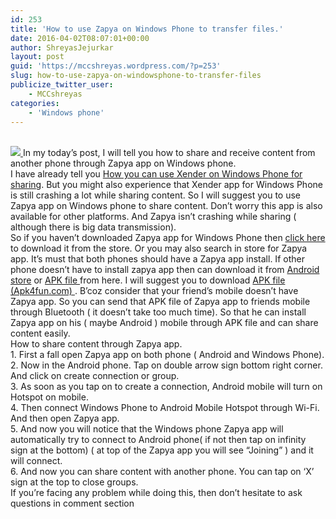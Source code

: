 ```yaml
---
id: 253
title: 'How to use Zapya on Windows Phone to transfer files.'
date: 2016-04-02T08:07:01+00:00
author: ShreyasJejurkar
layout: post
guid: 'https://mccshreyas.wordpress.com/?p=253'
slug: how-to-use-zapya-on-windowsphone-to-transfer-files
publicize_twitter_user:
    - MCCshreyas
categories:
    - 'Windows phone'
---
```


[  
![](http://mccshreyas.files.wordpress.com/2016/04/savedpicture-20164214325.jpg?w=700)  ](http://mccshreyas.files.wordpress.com/2016/04/savedpicture-20164214325.jpg)In my today’s post, I will tell you how to share and receive content from another phone through Zapya app on Windows phone.  
I have already tell you [How you can use Xender on Windows Phone for sharing](https://mccshreyas.wordpress.com/2015/08/12/xender-on-windows-phone-how-to-use/). But you might also experience that Xender app for Windows Phone is still crashing a lot while sharing content. So I will suggest you to use Zapya app on Windows phone to share content. Don’t worry this app is also available for other platforms. And Zapya isn’t crashing while sharing ( although there is big data transmission).  
So if you haven’t downloaded Zapya app for Windows Phone then [click here ](https://www.microsoft.com/en-us/store/apps/zapya/9nblggh3v9m6)to download it from the store. Or you may also search in store for Zapya app. It’s must that both phones should have a Zapya app install. If other phone doesn’t have to install zapya app then can download it from [Android store](https://play.google.com/store/apps/details?id=com.dewmobile.kuaiya.play&hl=en) or [APK file ](http://www.apk4fun.com/apk/38358/)from here. I will suggest you to download [APK file (Apk4fun.com) ](http://www.apk4fun.com/apk/38358/). B’coz consider that your friend’s mobile doesn’t have Zapya app. So you can send that APK file of Zapya app to friends mobile through Bluetooth ( it doesn’t take too much time). So that he can install Zapya app on his ( maybe Android ) mobile through APK file and can share content easily.  
How to share content through Zapya app.  
1\. First a fall open Zapya app on both phone ( Android and Windows Phone).  
2\. Now in the Android phone. Tap on double arrow sign bottom right corner. And click on create connection or group.  
3\. As soon as you tap on to create a connection, Android mobile will turn on Hotspot on mobile.  
4\. Then connect Windows Phone to Android Mobile Hotspot through Wi-Fi. And then open Zapya app.  
5\. And now you will notice that the Windows phone Zapya app will automatically try to connect to Android phone( if not then tap on infinity sign at the bottom) ( at top of the Zapya app you will see “Joining” ) and it will connect.  
6\. And now you can share content with another phone. You can tap on ‘X’ sign at the top to close groups.  
If you’re facing any problem while doing this, then don’t hesitate to ask questions in comment section